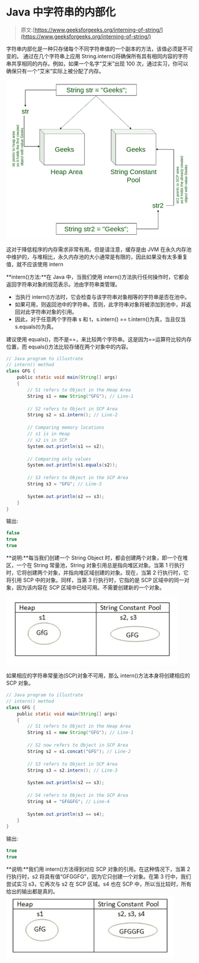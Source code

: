 # Java 中字符串的内部化

> 原文:[https://www.geeksforgeeks.org/interning-of-string/](https://www.geeksforgeeks.org/interning-of-string/)

字符串内部化是一种只存储每个不同字符串值的一个副本的方法，该值必须是不可变的。
通过在几个字符串上应用 String.intern()将确保所有具有相同内容的字符串共享相同的内存。例如，如果一个名字“艾米”出现 100 次，通过实习，你可以确保只有一个“艾米”实际上被分配了内存。

[![](img/05fbed76b9173d40e670947e45292679.png)](https://media.geeksforgeeks.org/wp-content/cdn-uploads/20191106170808/Interning-of-String-in-Java.jpg)

这对于降低程序的内存需求非常有用。但是请注意，缓存是由 JVM 在永久内存池中维护的，与堆相比，永久内存池的大小通常是有限的，因此如果没有太多重复值，就不应该使用 intern

**intern()方法:**在 Java 中，当我们使用 intern()方法执行任何操作时，它都会返回字符串对象的规范表示。池由字符串类管理。

*   当执行 intern()方法时，它会检查与该字符串对象相等的字符串是否在池中。
*   如果可用，则返回池中的字符串。否则，此字符串对象将被添加到池中，并返回对此字符串对象的引用。
*   因此，对于任意两个字符串 s 和 t，s.intern() == t.intern()为真，当且仅当 s.equals(t)为真。

建议使用 equals()，而不是==，来比较两个字符串。这是因为==运算符比较内存位置，而 equals()方法比较存储在两个对象中的内容。

```java
// Java program to illustrate 
// intern() method 
class GFG { 
    public static void main(String[] args) 
    { 
        // S1 refers to Object in the Heap Area 
        String s1 = new String("GFG"); // Line-1 

        // S2 refers to Object in SCP Area
        String s2 = s1.intern(); // Line-2 

        // Comparing memory locations
        // s1 is in Heap
        // s2 is in SCP
        System.out.println(s1 == s2);

        // Comparing only values
        System.out.println(s1.equals(s2));

        // S3 refers to Object in the SCP Area 
        String s3 = "GFG"; // Line-3 

        System.out.println(s2 == s3); 
    } 
} 
```

输出:

```java
false
true
true

```

**说明:**每当我们创建一个 String Object 时，都会创建两个对象，即一个在堆区，一个在 String 常量池，String 对象引用总是指向堆区对象。当第 1 行执行时，它将创建两个对象，并指向堆区域创建的对象。现在，当第 2 行执行时，它将引用 SCP 中的对象。同样，当第 3 行执行时，它指的是 SCP 区域中的同一对象，因为该内容在 SCP 区域中已经可用。不需要创建新的一个对象。

[![](img/cace38a4e2d351c5f59f09d15417b61e.png)](https://media.geeksforgeeks.org/wp-content/cdn-uploads/String-interning-in-Java-1.jpg)

如果相应的字符串常量池(SCP)对象不可用，那么 intern()方法本身将创建相应的 SCP 对象。

```java
// Java program to illustrate 
// intern() method 
class GFG { 
    public static void main(String[] args) 
    { 
        // S1 refers to Object in the Heap Area 
        String s1 = new String("GFG"); // Line-1 

        // S2 now refers to Object in SCP Area 
        String s2 = s1.concat("GFG"); // Line-2 

        // S3 refers to Object in SCP Area
        String s3 = s2.intern(); // Line-3 

        System.out.println(s2 == s3); 

        // S4 refers to Object in the SCP Area 
        String s4 = "GFGGFG"; // Line-4 

        System.out.println(s3 == s4); 
    } 
} 
```

输出:

```java
true
true

```

**说明:**我们用 intern()方法得到对应 SCP 对象的引用。在这种情况下，当第 2 行执行时，s2 将具有值“GFGGFG”，因为它只创建一个对象。在第 3 行中，我们尝试实习 s3，它再次与 s2 在 SCP 区域。s4 也在 SCP 中，所以当比较时，所有给出的输出都是真的。
[![](img/5d1f37024bf0adb8f6a39711c5c713a0.png)](https://media.geeksforgeeks.org/wp-content/cdn-uploads/String-Interning-in-Java-2.jpg)